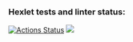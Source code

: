 ### Hexlet tests and linter status:
[![Actions Status](https://github.com/Flynnrcore/frontend-project-lvl1/workflows/hexlet-check/badge.svg)](https://github.com/Flynnrcore/frontend-project-lvl1/actions)
<a href="https://codeclimate.com/github/Flynnrcore/frontend-project-lvl1/maintainability"><img src="https://api.codeclimate.com/v1/badges/7b1d74ee324d3a30ebbb/maintainability" /></a>